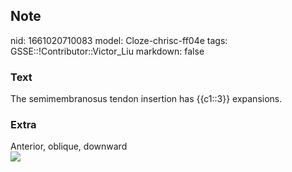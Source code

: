 ## Note
nid: 1661020710083
model: Cloze-chrisc-ff04e
tags: GSSE::!Contributor::Victor_Liu
markdown: false

### Text
The semimembranosus tendon insertion has {{c1::3}} expansions.

### Extra
<div>
  Anterior, oblique, downward
</div><img src=
"paste-37e9fcd920e4dedb50aa2746fca12923cb384cea.jpg">
